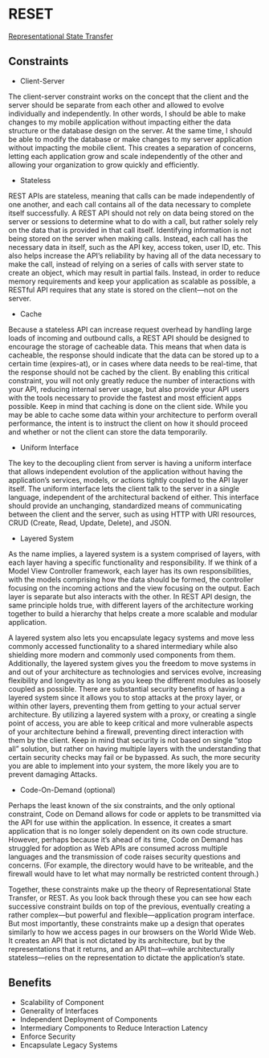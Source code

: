 # RESET

[Representational State Transfer](https://www.ics.uci.edu/~fielding/pubs/dissertation/rest_arch_style.htm)

## Constraints

- Client-Server

The client-server constraint works on the concept that the client and the server
should be separate from each other and allowed to evolve individually and
independently. In other words, I should be able to make changes to my mobile
application without impacting either the data structure or the database design
on the server. At the same time, I should be able to modify the database or make
changes to my server application without impacting the mobile client. This
creates a separation of concerns, letting each application grow and scale
independently of the other and allowing your organization to grow quickly and
efficiently.

- Stateless

REST APIs are stateless, meaning that calls can be made independently of one
another, and each call contains all of the data necessary to complete itself
successfully. A REST API should not rely on data being stored on the server or
sessions to determine what to do with a call, but rather solely rely on the data
that is provided in that call itself. Identifying information is not being
stored on the server when making calls. Instead, each call has the necessary
data in itself, such as the API key, access token, user ID, etc. This also helps
increase the API’s reliability by having all of the data necessary to make the
call, instead of relying on a series of calls with server state to create an
object, which may result in partial fails. Instead, in order to reduce memory
requirements and keep your application as scalable as possible, a RESTful API
requires that any state is stored on the client—not on the server.

- Cache

Because a stateless API can increase request overhead by handling large loads of
incoming and outbound calls, a REST API should be designed to encourage the
storage of cacheable data. This means that when data is cacheable, the response
should indicate that the data can be stored up to a certain time (expires-at),
or in cases where data needs to be real-time, that the response should not be
cached by the client. By enabling this critical constraint, you will not only
greatly reduce the number of interactions with your API, reducing internal
server usage, but also provide your API users with the tools necessary to
provide the fastest and most efficient apps possible. Keep in mind that caching
is done on the client side. While you may be able to cache some data within your
architecture to perform overall performance, the intent is to instruct the
client on how it should proceed and whether or not the client can store the data
temporarily.

- Uniform Interface

The key to the decoupling client from server is having a uniform interface that
allows independent evolution of the application without having the application’s
services, models, or actions tightly coupled to the API layer itself. The
uniform interface lets the client talk to the server in a single language,
independent of the architectural backend of either. This interface should
provide an unchanging, standardized means of communicating between the client
and the server, such as using HTTP with URI resources, CRUD (Create, Read,
Update, Delete), and JSON.

- Layered System

As the name implies, a layered system is a system comprised of layers, with each
layer having a specific functionality and responsibility. If we think of a Model
View Controller framework, each layer has its own responsibilities, with the
models comprising how the data should be formed, the controller focusing on the
incoming actions and the view focusing on the output. Each layer is separate but
also interacts with the other. In REST API design, the same principle holds
true, with different layers of the architecture working together to build a
hierarchy that helps create a more scalable and modular application.

A layered system also lets you encapsulate legacy systems and move less commonly
accessed functionality to a shared intermediary while also shielding more modern
and commonly used components from them. Additionally, the layered system gives
you the freedom to move systems in and out of your architecture as technologies
and services evolve, increasing flexibility and longevity as long as you keep
the different modules as loosely coupled as possible. There are substantial
security benefits of having a layered system since it allows you to stop attacks
at the proxy layer, or within other layers, preventing them from getting to your
actual server architecture. By utilizing a layered system with a proxy, or
creating a single point of access, you are able to keep critical and more
vulnerable aspects of your architecture behind a firewall, preventing direct
interaction with them by the client. Keep in mind that security is not based on
single “stop all” solution, but rather on having multiple layers with the
understanding that certain security checks may fail or be bypassed. As such, the
more security you are able to implement into your system, the more likely you
are to prevent damaging Attacks.

- Code-On-Demand (optional)

Perhaps the least known of the six constraints, and the only optional
constraint, Code on Demand allows for code or applets to be transmitted via the
API for use within the application. In essence, it creates a smart application
that is no longer solely dependent on its own code structure. However, perhaps
because it’s ahead of its time, Code on Demand has struggled for adoption as Web
APIs are consumed across multiple languages and the transmission of code raises
security questions and concerns. (For example, the directory would have to be
writeable, and the firewall would have to let what may normally be restricted
content through.)

Together, these constraints make up the theory of Representational State
Transfer, or REST. As you look back through these you can see how each
successive constraint builds on top of the previous, eventually creating a
rather complex—but powerful and flexible—application program interface. But most
importantly, these constraints make up a design that operates similarly to how
we access pages in our browsers on the World Wide Web. It creates an API that is
not dictated by its architecture, but by the representations that it returns,
and an API that—while architecturally stateless—relies on the representation to
dictate the application’s state.

## Benefits

- Scalability of Component
- Generality of Interfaces
- Independent Deployment of Components
- Intermediary Components to Reduce Interaction Latency
- Enforce Security
- Encapsulate Legacy Systems
